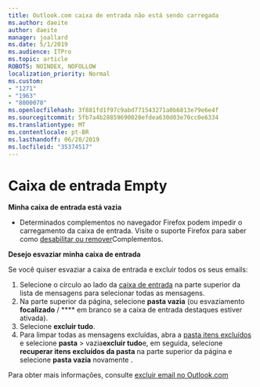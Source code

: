```yaml
---
title: Outlook.com caixa de entrada não está sendo carregada
ms.author: daeite
author: daeite
manager: joallard
ms.date: 5/1/2019
ms.audience: ITPro
ms.topic: article
ROBOTS: NOINDEX, NOFOLLOW
localization_priority: Normal
ms.custom:
- "1271"
- "1963"
- "8000078"
ms.openlocfilehash: 3f881fd1f97c9abd771543271a0b6813e79e6e4f
ms.sourcegitcommit: 5fb7a4b28859690020efdea630d03e70cc0e6334
ms.translationtype: MT
ms.contentlocale: pt-BR
ms.lasthandoff: 06/28/2019
ms.locfileid: "35374517"
---
```

# <a name="empty-inbox"></a>Caixa de entrada Empty

**Minha caixa de entrada está vazia**

- Determinados complementos no navegador Firefox podem impedir o carregamento da caixa de entrada. Visite o suporte Firefox para saber como [desabilitar ou remover](https://support.mozilla.org/kb/disable-or-remove-add-ons)Complementos.

**Desejo esvaziar minha caixa de entrada**

Se você quiser esvaziar a caixa de entrada e excluir todos os seus emails:

1. Selecione o círculo ao lado da [caixa de entrada](https://outlook.live.com/mail/inbox) na parte superior da lista de mensagens para selecionar todas as mensagens.
1. Na parte superior da página, selecione **pasta vazia** (ou esvaziamento **focalizado** / **** em branco se a caixa de entrada destaques estiver ativada).
1. Selecione **excluir tudo**.
1. Para limpar todas as mensagens excluídas, abra a [pasta itens excluídos](https://outlook.live.com/mail/deleteditems) e selecione **pasta** > vazia**excluir tudo**e, em seguida, selecione **recuperar itens excluídos da pasta** na parte superior da página e selecione **pasta vazia** novamente .

Para obter mais informações, consulte [excluir email no Outlook.com](https://support.office.com/article/a9b63739-5392-412a-8e9a-d4b02708dee4)